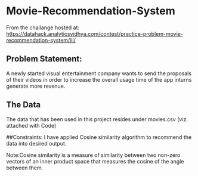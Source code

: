 # Movie-Recommendation-System

From the challange hosted at: https://datahack.analyticsvidhya.com/contest/practice-problem-movie-recommendation-system/iii/
## Problem Statement:
A newly started visual entertainment company wants to send the proposals of their videos in order to increase the overall usage time of the app inturns generate more revenue.


## The Data
The data that has been used in this project resides under movies.csv (viz. attached with Code)


##Constraints: 
I have applied Cosine similarity algorithm to recommend the data into desired output.

Note:Cosine similarity is a measure of similarity between two non-zero vectors of an inner product space that measures the cosine of the angle between them. 
